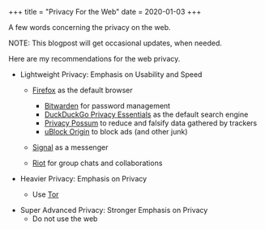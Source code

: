 +++
title = "Privacy For the Web"
date = 2020-01-03
+++

A few words concerning the privacy on the web.

<!-- more -->

NOTE: This blogpost will get occasional updates, when needed.

Here are my recommendations for the web privacy.

- Lightweight Privacy: Emphasis on Usability and Speed

  - [Firefox](https://www.mozilla.org/en-US/firefox/new/) as the default browser

    - [Bitwarden](https://addons.mozilla.org/en-US/firefox/addon/bitwarden-password-manager/) for password management
    - [DuckDuckGo Privacy Essentials](https://addons.mozilla.org/en-US/firefox/addon/duckduckgo-for-firefox/) as the default search engine
    - [Privacy Possum](https://addons.mozilla.org/en-US/firefox/addon/privacy-possum/) to reduce and falsify data gathered by trackers
    - [uBlock Origin](https://addons.mozilla.org/en-US/firefox/addon/ublock-origin/) to block ads (and other junk)

  - [Signal](https://signal.org/) as a messenger
  - [Riot](https://about.riot.im/) for group chats and collaborations

- Heavier Privacy: Emphasis on Privacy
  - Use [Tor](https://www.torproject.org/)

* Super Advanced Privacy: Stronger Emphasis on Privacy
  - Do not use the web
